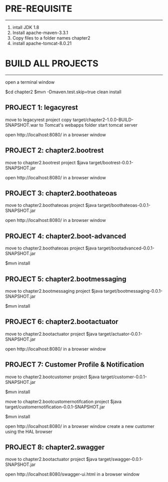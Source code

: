 # PRE-REQUISITE 
---
1. intall JDK 1.8
2. Install apache-maven-3.3.1
3. Copy files to a folder names chapter2
4. install apache-tomcat-8.0.21

# BUILD ALL PROJECTS
---

open a terminal window

$cd chapter2
$mvn -Dmaven.test.skip=true clean install


PROJECT 1: legacyrest
-------------------------------
move to legacyrest project
copy target/chapter2-1.0.0-BUILD-SNAPSHOT.war to Tomcat's webapps folder 
start tomcat server

open http://localhost:8080/ in a browser window

PROJECT 2: chapter2.bootrest
-------------------------------

move to chapter2.bootrest project
$java target/bootrest-0.0.1-SNAPSHOT.jar 

open http://localhost:8080/ in a browser window


PROJECT 3: chapter2.boothateoas
-------------------------------

move to chapter2.boothateoas project
$java target/boothateoas-0.0.1-SNAPSHOT.jar 

open http://localhost:8080/ in a browser window



PROJECT 4: chapter2.boot-advanced
-------------------------------

move to chapter2.boothateoas project
$java target/bootadvanced-0.0.1-SNAPSHOT.jar 

$mvn install

PROJECT 5: chapter2.bootmessaging
-------------------------------

move to chapter2.bootmessaging project
$java target/bootmessaging-0.0.1-SNAPSHOT.jar 

$mvn install


PROJECT 6: chapter2.bootactuator
-------------------------------

move to chapter2.bootactuator project
$java target/actuator-0.0.1-SNAPSHOT.jar 

open http://localhost:8080/ in a browser window


PROJECT 7: Customer Profile & Notification 
-------------------------------

move to chapter2.bootcustomer project
$java target/customer-0.0.1-SNAPSHOT.jar

$mvn install

move to chapter2.bootcustomernotifcation project
$java target/customernotification-0.0.1-SNAPSHOT.jar

$mvn install

open http://localhost:8080/ in a browser window
create a new customer using the HAL browser


PROJECT 8: chapter2.swagger
-------------------------------

move to chapter2.bootactuator project
$java target/swagger-0.0.1-SNAPSHOT.jar 

open http://localhost:8080/swagger-ui.html in a browser window


